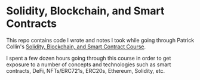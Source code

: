 # Solidity, Blockchain, and Smart Contracts

This repo contains code I wrote and notes I took while going through Patrick Collin's [Solidity, Blockchain, and Smart Contract Course](https://www.youtube.com/watch?v=M576WGiDBdQ).

I spent a few dozen hours going through this course in order to get exposure to a number of concepts and technologies such as smart contracts, DeFi, NFTs/ERC721s, ERC20s, Ethereum, Solidity, etc.
